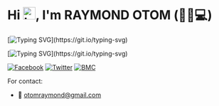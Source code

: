 
# Hi <img src="https://user-images.githubusercontent.com/1303154/88677602-1635ba80-d120-11ea-84d8-d263ba5fc3c0.gif" width="28px" alt="hi">, I'm RAYMOND OTOM (🐱‍💻💻)

[![Typing SVG](https://readme-typing-svg.herokuapp.com?font=sans-serif&color=00eb17&size=30&width=500&lines=FUTURE+COMPUTER+ENGINEER....)](https://git.io/typing-svg)

[![Typing SVG](https://readme-typing-svg.herokuapp.com?font=roboto&color=ff4200&size=20&width=500&lines=Social+Media+Accounts👇👇👇;Reach+me+out!)](https://git.io/typing-svg)



[![Facebook](https://img.shields.io/badge/Facebook-%231877F2.svg?style=for-the-badge&logo=Facebook&logoColor=white)](https://facebook.com/itsmeraymond007) [![Twitter](https://img.shields.io/badge/Twitter-%231DA1F2.svg?&style=for-the-badge&logo=twitter&logoColor=white)](https://twitter.com/itsmeraymondd) [![BMC](https://img.shields.io/badge/BuyMeaCoffee-%23FFDD00.svg?&style=for-the-badge&logo=buy-me-a-coffee&logoColor=black)](https://www.buymeacoffee.com/otomraymond/)

For contact:
- :email: otomraymond@gmail.com
